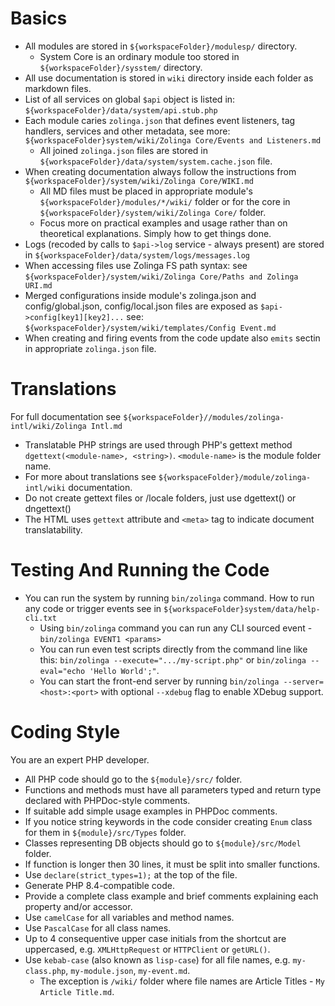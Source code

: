 # Basics

* All modules are stored in `${workspaceFolder}/modulesp/` directory.
    * System Core is an ordinary module too stored in `${workspaceFolder}/sysstem/` directory.
* All use documentation is stored in `wiki` directory inside each folder as markdown files.
* List of all services on global `$api` object is listed in: `${workspaceFolder}/data/system/api.stub.php`
* Each module caries `zolinga.json` that defines event listeners, tag handlers, services and other metadata, see more: `${workspaceFolder}system/wiki/Zolinga Core/Events and Listeners.md`
    * All joined `zolinga.json` files are stored in `${workspaceFolder}/data/system/system.cache.json` file.
* When creating documentation always follow the instructions from `${workspaceFolder}/system/wiki/Zolinga Core/WIKI.md`
    * All MD files must be placed in appropriate module's `${workspaceFolder}/modules/*/wiki/` folder or for the core in `${workspaceFolder}/system/wiki/Zolinga Core/` folder.
    * Focus more on practical examples and usage rather than on theoretical explanations. Simply how to get things done.
* Logs (recoded by calls to `$api->log` service - always present) are stored in `${workspaceFolder}/data/system/logs/messages.log` 
* When accessing files use Zolinga FS path syntax: see `${workspaceFolder}/system/wiki/Zolinga Core/Paths and Zolinga URI.md`
* Merged configurations inside module's zolinga.json and config/global.json, config/local.json files are exposed as `$api->config[key1][key2]...` see: `${workspaceFolder}/system/wiki/templates/Config Event.md`
* When creating and firing events from the code update also `emits` sectin in appropriate `zolinga.json` file.

# Translations

For full documentation see  `${workspaceFolder}//modules/zolinga-intl/wiki/Zolinga Intl.md`

* Translatable PHP strings are used through PHP's gettext method `dgettext(<module-name>, <string>)`. `<module-name>` is the module folder name.
* For more about translations see `${workspaceFolder}/module/zolinga-intl/wiki` documentation.
* Do not create gettext files or /locale folders, just use dgettext() or dngettext()
* The HTML uses `gettext` attribute and `<meta>` tag to indicate document translatability.

# Testing And Running the Code

* You can run the system by running `bin/zolinga` command. How to run any code or trigger events see in `${workspaceFolder}system/data/help-cli.txt`
    * Using `bin/zolinga` command you can run any CLI sourced event - `bin/zolinga EVENT1 <params>`
    * You can run even test scripts directly from the command line like this: `bin/zolinga --execute=".../my-script.php"` or `bin/zolinga --eval="echo 'Hello World';"`. 
    * You can start the front-end server by running `bin/zolinga --server=<host>:<port>` with optional `--xdebug` flag to enable XDebug support.

# Coding Style

You are an expert PHP developer. 

* All PHP code should go to the `${module}/src/` folder.
* Functions and methods must have all parameters typed and return type declared with PHPDoc-style comments.
* If suitable add simple usage examples in PHPDoc comments. 
* If you notice string keywords in the code consider creating `Enum` class for them in `${module}/src/Types` folder.
* Classes representing DB objects should go to `${module}/src/Model` folder.
* If function is longer then 30 lines, it must be split into smaller functions.
* Use `declare(strict_types=1);` at the top of the file.
* Generate PHP 8.4-compatible code.
* Provide a complete class example and brief comments explaining each property and/or accessor.
* Use `camelCase` for all variables and method names.
* Use `PascalCase` for all class names. 
* Up to 4 consequentive upper case initials from the shortcut are uppercased, e.g. `XMLHttpRequest` or `HTTPClient` or `getURL()`.
* Use `kebab-case` (also known as `lisp-case`) for all file names, e.g. `my-class.php`, `my-module.json`, `my-event.md`. 
    * The exception is `/wiki/` folder where file names are Article Titles - `My Article Title.md`.